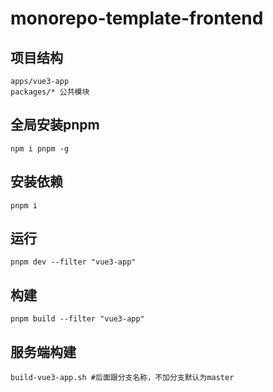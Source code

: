 # monorepo-template-frontend

## 项目结构
    apps/vue3-app 
    packages/* 公共模块

## 全局安装pnpm
`npm i pnpm -g`

## 安装依赖
`pnpm i`

## 运行
`pnpm dev --filter "vue3-app"` 

## 构建
`pnpm build --filter "vue3-app"`

## 服务端构建
`build-vue3-app.sh #后面跟分支名称，不加分支默认为master`
